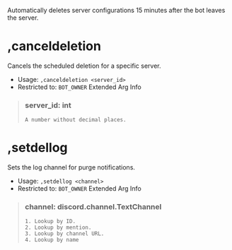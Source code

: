 Automatically deletes server configurations 15 minutes after the bot leaves the server.

# ,canceldeletion
Cancels the scheduled deletion for a specific server.<br/>
 - Usage: `,canceldeletion <server_id>`
 - Restricted to: `BOT_OWNER`
Extended Arg Info
> ### server_id: int
> ```
> A number without decimal places.
> ```
# ,setdellog
Sets the log channel for purge notifications.<br/>
 - Usage: `,setdellog <channel>`
 - Restricted to: `BOT_OWNER`
Extended Arg Info
> ### channel: discord.channel.TextChannel
> 
> 
>     1. Lookup by ID.
>     2. Lookup by mention.
>     3. Lookup by channel URL.
>     4. Lookup by name
> 
>     
